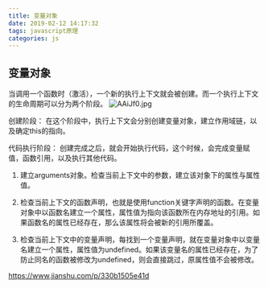 ```yaml
---
title: 变量对象
date: 2019-02-12 14:17:32
tags: javascript原理
categories: js
---
```


## 变量对象

当调用一个函数时（激活），一个新的执行上下文就会被创建。而一个执行上下文的生命周期可以分为两个阶段。
<img src="https://s2.ax1x.com/2019/03/14/AAist1.jpg" alt="AAiJf0.jpg" border="0" class="full-image" />
<!--more-->
创建阶段：
在这个阶段中，执行上下文会分别创建变量对象，建立作用域链，以及确定this的指向。

代码执行阶段：
创建完成之后，就会开始执行代码，这个时候，会完成变量赋值，函数引用，以及执行其他代码。

1. 建立arguments对象。检查当前上下文中的参数，建立该对象下的属性与属性值。

2. 检查当前上下文的函数声明，也就是使用function关键字声明的函数。在变量对象中以函数名建立一个属性，属性值为指向该函数所在内存地址的引用。如果函数名的属性已经存在，那么该属性将会被新的引用所覆盖。

3. 检查当前上下文中的变量声明，每找到一个变量声明，就在变量对象中以变量名建立一个属性，属性值为undefined。如果该变量名的属性已经存在，为了防止同名的函数被修改为undefined，则会直接跳过，原属性值不会被修改。


https://www.jianshu.com/p/330b1505e41d
